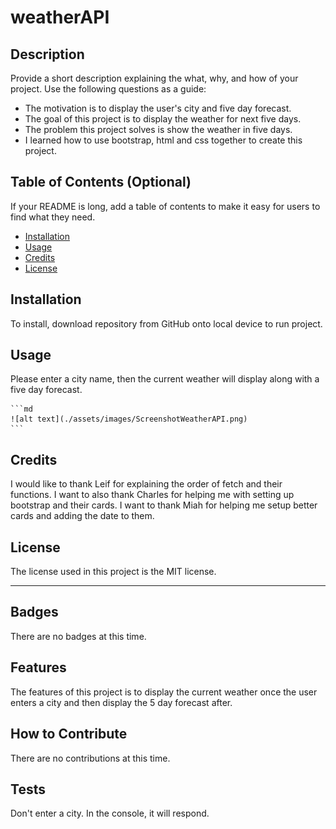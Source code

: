 # weatherAPI

## Description

Provide a short description explaining the what, why, and how of your project. Use the following questions as a guide:

- The motivation is to display the user's city and five day forecast.
- The goal of this project is to display the weather for next five days.
- The problem this project solves is show the weather in five days.
- I learned how to use bootstrap, html and css together to create this project.

## Table of Contents (Optional)

If your README is long, add a table of contents to make it easy for users to find what they need.

- [Installation](#installation)
- [Usage](#usage)
- [Credits](#credits)
- [License](#license)

## Installation

To install, download repository from GitHub onto local device to run project.

## Usage

Please enter a city name, then the current weather will display along with a five day forecast.

    ```md
    ![alt text](./assets/images/ScreenshotWeatherAPI.png)
    ```

## Credits

I would like to thank Leif for explaining the order of fetch and their functions. I want to also thank Charles for helping me with setting up bootstrap and their cards. I want to thank Miah for helping me setup better cards and adding the date to them.

## License

The license used in this project is the MIT license.

---

## Badges

There are no badges at this time.

## Features

The features of this project is to display the current weather once the user enters a city and then display the 5 day forecast after.

## How to Contribute

There are no contributions at this time.

## Tests

Don't enter a city. In the console, it will respond.